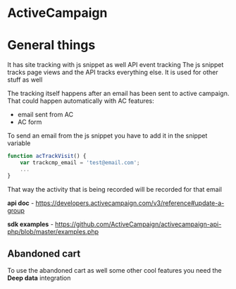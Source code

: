 # ActiveCampaign

# General things
It has site tracking with js snippet as well API event tracking
The js snippet tracks page views and the API tracks everything else. It is used for other stuff as well

The tracking itself happens after an email has been sent to active campaign. That could happen automatically with AC features: 
- email sent from AC
- AC form

To send an email from the js snippet you have to add it in the snippet variable 
```javascript
function acTrackVisit() {
	var trackcmp_email = 'test@email.com';
    ...
}
```
That way the activity that is being recorded will be recorded for that email

**api doc** - https://developers.activecampaign.com/v3/reference#update-a-group

**sdk examples** - https://github.com/ActiveCampaign/activecampaign-api-php/blob/master/examples.php

## Abandoned cart 
To use the abandoned cart as well some other cool features you need the **Deep data** integration
